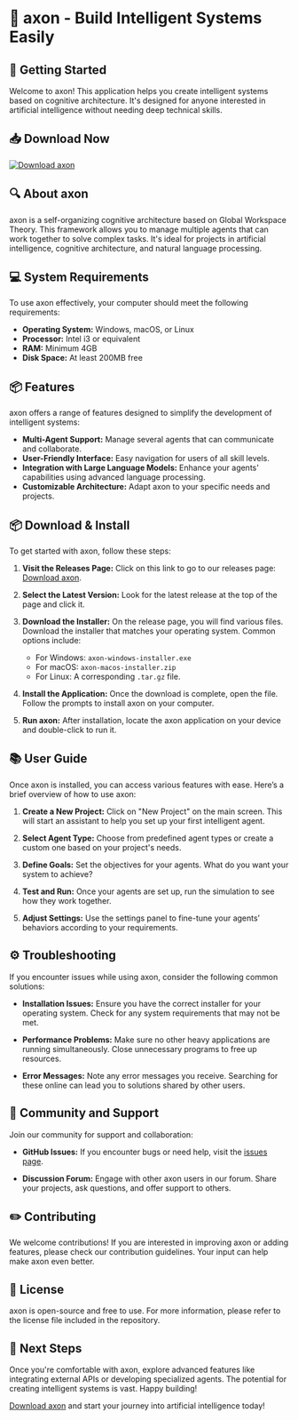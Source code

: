 # 🤖 axon - Build Intelligent Systems Easily

## 🚀 Getting Started

Welcome to axon! This application helps you create intelligent systems based on cognitive architecture. It's designed for anyone interested in artificial intelligence without needing deep technical skills. 

## 📥 Download Now

[![Download axon](https://img.shields.io/badge/download-axon-brightgreen)](https://github.com/ounissi-meriem/axon/releases) 

## 🔍 About axon

axon is a self-organizing cognitive architecture based on Global Workspace Theory. This framework allows you to manage multiple agents that can work together to solve complex tasks. It's ideal for projects in artificial intelligence, cognitive architecture, and natural language processing.

## 💻 System Requirements

To use axon effectively, your computer should meet the following requirements:

- **Operating System:** Windows, macOS, or Linux
- **Processor:** Intel i3 or equivalent
- **RAM:** Minimum 4GB 
- **Disk Space:** At least 200MB free 

## 📦 Features

axon offers a range of features designed to simplify the development of intelligent systems:

- **Multi-Agent Support:** Manage several agents that can communicate and collaborate.
- **User-Friendly Interface:** Easy navigation for users of all skill levels.
- **Integration with Large Language Models:** Enhance your agents' capabilities using advanced language processing.
- **Customizable Architecture:** Adapt axon to your specific needs and projects.

## 📦 Download & Install

To get started with axon, follow these steps:

1. **Visit the Releases Page:** Click on this link to go to our releases page: [Download axon](https://github.com/ounissi-meriem/axon/releases).
  
2. **Select the Latest Version:** Look for the latest release at the top of the page and click it.

3. **Download the Installer:** On the release page, you will find various files. Download the installer that matches your operating system. Common options include:
   - For Windows: `axon-windows-installer.exe`
   - For macOS: `axon-macos-installer.zip`
   - For Linux: A corresponding `.tar.gz` file.

4. **Install the Application:** Once the download is complete, open the file. Follow the prompts to install axon on your computer.

5. **Run axon:** After installation, locate the axon application on your device and double-click to run it.

## 📚 User Guide

Once axon is installed, you can access various features with ease. Here’s a brief overview of how to use axon:

1. **Create a New Project:** Click on "New Project" on the main screen. This will start an assistant to help you set up your first intelligent agent.

2. **Select Agent Type:** Choose from predefined agent types or create a custom one based on your project's needs.

3. **Define Goals:** Set the objectives for your agents. What do you want your system to achieve? 

4. **Test and Run:** Once your agents are set up, run the simulation to see how they work together.

5. **Adjust Settings:** Use the settings panel to fine-tune your agents’ behaviors according to your requirements.

## ⚙️ Troubleshooting

If you encounter issues while using axon, consider the following common solutions:

- **Installation Issues:** Ensure you have the correct installer for your operating system. Check for any system requirements that may not be met.
  
- **Performance Problems:** Make sure no other heavy applications are running simultaneously. Close unnecessary programs to free up resources.

- **Error Messages:** Note any error messages you receive. Searching for these online can lead you to solutions shared by other users.

## 📝 Community and Support

Join our community for support and collaboration:

- **GitHub Issues:** If you encounter bugs or need help, visit the [issues page](https://github.com/ounissi-meriem/axon/issues). 

- **Discussion Forum:** Engage with other axon users in our forum. Share your projects, ask questions, and offer support to others.

## ✏️ Contributing

We welcome contributions! If you are interested in improving axon or adding features, please check our contribution guidelines. Your input can help make axon even better.

## 📜 License

axon is open-source and free to use. For more information, please refer to the license file included in the repository.

## 🎉 Next Steps

Once you're comfortable with axon, explore advanced features like integrating external APIs or developing specialized agents. The potential for creating intelligent systems is vast. Happy building!

[Download axon](https://github.com/ounissi-meriem/axon/releases) and start your journey into artificial intelligence today!